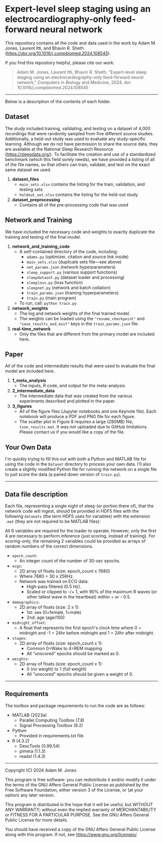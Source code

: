 # Expert-level sleep staging using an electrocardiography-only feed-forward neural network

This repository contains all the code and data used in the work by Adam M. Jones, Laurent Itti, and Bhavin R. Sheth (https://doi.org/10.1016/j.compbiomed.2024.108545).

If you find this repository helpful, please cite our work:
> Adam M. Jones, Laurent Itti, Bhavin R. Sheth, "Expert-level sleep staging using an electrocardiography-only feed-forward neural network," Computers in Biology and Medicine, 2024, doi: 10.1016/j.compbiomed.2024.108545

---

Below is a description of the contents of each folder.

## Dataset
The study included training, validating, and testing on a dataset of 4,000 recordings that were randomly sampled from five different source studies. Additionally, a held-out study was used to evaluate any study-specific learning. Although we do not have permission to share the source data, they are available at the National Sleep Research Resource (https://sleepdata.org/). To facilitate the creation and use of a standardized benchmark (which this field sorely needs), we have provided a listing of all of the file names, so that others can train, validate, and test on the exact same dataset we used.

1. **dataset_files**
    - `main_sets.xlsx` contains the listing for the train, validation, and testing sets 
    - `heldout_set.xlsx` contains the listing for the held-out study
2. **dataset_preprocessing**
    - Contains all of the pre-processing code that was used

## Network and Training
We have included the necessary code and weights to exactly duplicate the training and testing of the final model.

1. **network_and_training_code**
    - A self-contained directory of the code, including:
	    - `adams.py` (optimizer, citation and source link inside)
	    - `main_sets.xlsx` (duplicate sets file—see above)
	    - `net_params.json` (network hyperparameters)
	    - `sleep_support.py` (various support functions)
	    - `sleepdataset.py` (dataset loader and processing)
	    - `sleeploss.py` (loss function)
	    - `sleepnet.py` (network and batch collation)
	    - `train_params.json` (training hyperparameters)
	    - `train.py` (main program)
    - To run, call:  `python train.py`
2. **network_weights**
    - The log and network weights of the final trained model.
    - The weights can be loaded using the `"resume_checkpoint"` and `"save_results_and_exit"` keys in the `train_params.json` file.
3. **real-time_network**
    - Only the files that are different from the primary model are included here.


## Paper
All of the code and intermediate results that were used to evaluate the final model are included here.

1. **1_meta_analysis**
    - The inputs, R code, and output for the meta-analysis.
2. **2_intermediate_data**
    - The intermediate data that was created from the various experiments described and plotted in the paper.
3. **3_figures**
    - All of the figure files (Jupyter notebooks and one Keynote file). Each notebook will produce a PDF and PNG file for each figure.
    - The scatter plot in Figure 8 requires a large (280MB) file, `tsne_results.mat`. It was not uploaded due to GitHub limitations. Please contact us if you would like a copy of the file.


## Your Own Data
I'm quickly trying to fill this out with both a Python and MATLAB file for using the code in the `Dataset` directory to process your own data. I'll also create a slightly modified Python file for running the network on a single file to just score the data (a paired down version of `train.py`).

---

## Data file description
Each file, representing a single night of sleep (or portion there of), that the network code will ingest, should be provided in HDF5 files with the following `datasets` (the term HDF5 uses for variables) with the extension `.mat` (they are not required to be MATLAB files):

All 6 variables are required for the loader to operate. However, only the first 4 are necessary to perform inference (just scoring, instead of training). For scoring-only, the remaining 2 variables could be provided as arrays of random numbers of the correct dimensions.
- `epoch_count`:
	- An integer count of the number of 30-sec epochs.
- `ecgs`:
	- 2D array of floats (size: epoch_count x 7680) 
	- Where 7680 = 30 x 256Hz.
	- Network was trained on ECG data:
		- High-pass filtered (0.5 Hz).
		- Scaled or clipped to -/+ 1, with 90% of the maximum R waves (or other tallest wave in the heartbeat) within + or - 0.5.
- `demographics`:
	- 2D array of floats (size: 2 x 1):
		- 1st: sex (0=female, 1=male)
		- 2nd: age (age/100)
- `midnight_offset`:
	- A float that represents the first epoch's clock time where 0 = midnight and -1 = 24hr before midnight and 1 = 24hr after midnight.
- `stages`:
	- 2D array of floats (size: epoch_count x 1):
		- Common 0=Wake to 4=REM mapping
		- All "unscored" epochs should be marked as 0.
- `weights`:
	- 2D array of floats (size: epoch_count x 1):
		- 0 (no weight) to 1 (full weight)
		- All "unscored" epochs should be given a weight of 0.

---

## Requirements
The toolbox and package requirements to run the code are as follows:

- MATLAB (2023a)
    - Parallel Computing Toolbox (7.8)
    - Signal Processing Toolbox (9.2)
- Python
    - Provided in requirements.txt file.
- R (4.3.2)
    - DescTools (0.99.54)
    - pimeta (1.1.3)
    - readxl (1.4.3)

---

Copyright (C) 2024  Adam M. Jones

This program is free software: you can redistribute it and/or modify
it under the terms of the GNU Affero General Public License as published
by the Free Software Foundation, either version 3 of the License, or
(at your option) any later version.

This program is distributed in the hope that it will be useful,
but WITHOUT ANY WARRANTY; without even the implied warranty of
MERCHANTABILITY or FITNESS FOR A PARTICULAR PURPOSE.  See the
GNU Affero General Public License for more details.

You should have received a copy of the GNU Affero General Public License
along with this program.  If not, see <https://www.gnu.org/licenses/>.
